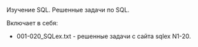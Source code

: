 Изучение SQL. Решенные задачи по SQL.

Включает в себя:

* 001-020_SQLex.txt - решенные задачи с сайта sqlex N1-20.
